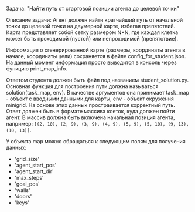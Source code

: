 Задача: "Найти путь от стартовой позиции агента до целевой точки"

Описание задачи:
Агент должен найти кратчайший путь от начальной точки до целевой
точки на двумерной карте, избегая препятствий. Карта представляет
собой сетку размером N×N, где каждая клетка может быть проходимой
(пустой) или непроходимой (препятствие).

Информация о сгенерированной карте (размеры, координаты агента в начале,
координаты цели) сохраняется в файле config_for_student.json. На данный момент
информация просто выводится в консоль через функцию print_map_info.

Ответом студента должен быть файл под названием student_solution.py. Основная функция
для построения пути должна называться solution(task_map, env). В 
качестве аргументов она принимает task_map - объект с вводными данными
для карты, env - объект окружения minigrid. На основе
этих данных простраивается корректный путь. Ответ должен быть в формате массива клеток, 
куда должен пойти агент. В массив должна быть включена начальная позиция агента, например:
`[(2, 10), (2, 9), (3, 9), (4, 9), (5, 9), (5, 10), (9, 13), (10, 13)]`.

У объекта map можно обращаться к следующим полям для получения данных:
- 'grid_size'
- 'agent_start_pos'
- 'agent_start_dir'
- 'max_steps'
- 'goal_pos'
- 'walls'
- 'doors'
- 'keys'